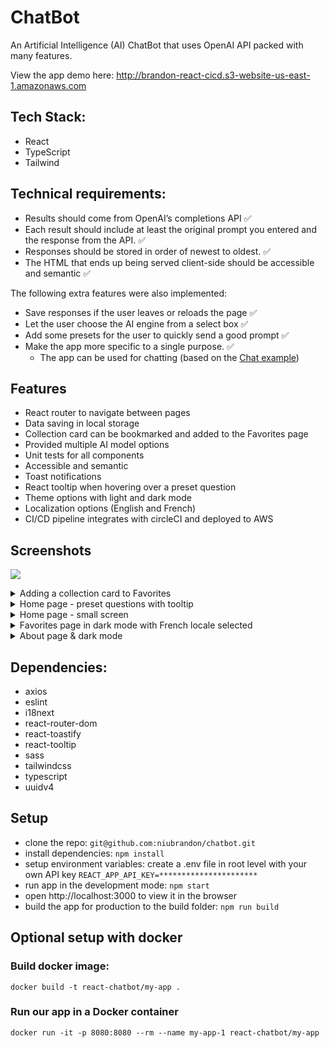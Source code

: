# ChatBot
An Artificial Intelligence (AI) ChatBot that uses OpenAI API packed with many features.

View the app demo here: http://brandon-react-cicd.s3-website-us-east-1.amazonaws.com
## Tech Stack:
- React
- TypeScript
- Tailwind

## Technical requirements:
- Results should come from OpenAI’s completions API ✅
- Each result should include at least the original prompt you entered and the response from the API. ✅
- Responses should be stored in order of newest to oldest. ✅
- The HTML that ends up being served client-side should be accessible and semantic ✅ 

The following extra features were also implemented:
- Save responses if the user leaves or reloads the page ✅
- Let the user choose the AI engine from a select box ✅
- Add some presets for the user to quickly send a good prompt ✅
- Make the app more specific to a single purpose. ✅
  - The app can be used for chatting (based on the [Chat example](https://beta.openai.com/examples/default-chat))
  
## Features
- React router to navigate between pages
- Data saving in local storage
- Collection card can be bookmarked and added to the Favorites page
- Provided multiple AI model options
- Unit tests for all components
- Accessible and semantic
- Toast notifications 
- React tooltip when hovering over a preset question
- Theme options with light and dark mode
- Localization options (English and French)
- CI/CD pipeline integrates with circleCI and deployed to AWS

## Screenshots

![](https://user-images.githubusercontent.com/16887712/168495690-9715e0a5-c2d2-4711-9f1b-ae93217a83cb.png)

<details>
  <summary>Adding a collection card to Favorites</summary>

  ![](https://user-images.githubusercontent.com/16887712/168495692-f7125e71-e85e-49aa-9231-c45995ffb06a.png)
</details>

<details>
  <summary>Home page - preset questions with tooltip</summary>

  ![](https://user-images.githubusercontent.com/16887712/168495682-ea7b1163-bc7b-44f8-8972-5bf2590d14ae.png)
</details>

<details>
  <summary>Home page - small screen</summary>

  ![](https://user-images.githubusercontent.com/16887712/168495686-73b94ebd-9894-40f0-a08f-011d739e666e.png)
</details>

<details>
  <summary>Favorites page in dark mode with French locale selected</summary>

  ![](https://user-images.githubusercontent.com/16887712/168495678-a2a66063-06b4-4377-a86b-3a88d077d2d7.png)
</details>

<details>
  <summary>About page & dark mode</summary>

  ![](https://user-images.githubusercontent.com/16887712/168495677-0ff00ea1-21f1-4b44-bff5-a6030393d83a.png)
</details>

## Dependencies:
- axios
- eslint
- i18next
- react-router-dom
- react-toastify
- react-tooltip
- sass
- tailwindcss
- typescript
- uuidv4

## Setup
- clone the repo: `git@github.com:niubrandon/chatbot.git`
- install dependencies: `npm install`
- setup environment variables: create a .env file in root level with your own API key `REACT_APP_API_KEY=**********************`
- run app in the development mode: `npm start`
- open http://localhost:3000 to view it in the browser
- build the app for production to the build folder: `npm run build`

## Optional setup with docker

### Build docker image:
```
docker build -t react-chatbot/my-app .
```
### Run our app in a Docker container
```
docker run -it -p 8080:8080 --rm --name my-app-1 react-chatbot/my-app
```
